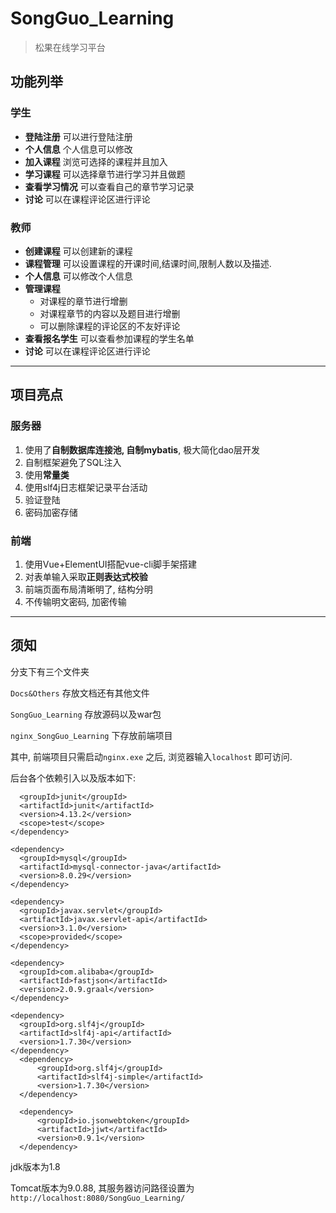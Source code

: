 # SongGuo_Learning

> 松果在线学习平台

## 功能列举

### 学生

- **登陆注册** 可以进行登陆注册
- **个人信息** 个人信息可以修改
- **加入课程** 浏览可选择的课程并且加入
- **学习课程** 可以选择章节进行学习并且做题
- **查看学习情况** 可以查看自己的章节学习记录
- **讨论** 可以在课程评论区进行评论

### 教师

- **创建课程** 可以创建新的课程
- **课程管理** 可以设置课程的开课时间,结课时间,限制人数以及描述.
- **个人信息** 可以修改个人信息
- **管理课程** 
  - 对课程的章节进行增删
  - 对课程章节的内容以及题目进行增删
  - 可以删除课程的评论区的不友好评论
- **查看报名学生** 可以查看参加课程的学生名单
- **讨论** 可以在课程评论区进行评论

---

## 项目亮点

### 服务器

1. 使用了**自制数据库连接池, 自制mybatis**, 极大简化dao层开发
2. 自制框架避免了SQL注入
3. 使用**常量类** 
4. 使用slf4j日志框架记录平台活动
5. 验证登陆
6. 密码加密存储

### 前端

1. 使用Vue+ElementUI搭配vue-cli脚手架搭建
2. 对表单输入采取**正则表达式校验**
3. 前端页面布局清晰明了, 结构分明
4. 不传输明文密码, 加密传输

---

## 须知

分支下有三个文件夹

 `Docs&Others` 存放文档还有其他文件

`SongGuo_Learning` 存放源码以及war包

`nginx_SongGuo_Learning` 下存放前端项目

其中, 前端项目只需启动`nginx.exe` 之后, 浏览器输入`localhost` 即可访问.

后台各个依赖引入以及版本如下:
    <dependency>
<!--      单元测试-->
      <groupId>junit</groupId>
      <artifactId>junit</artifactId>
      <version>4.13.2</version>
      <scope>test</scope>
    </dependency>

<!--    数据库驱动-->
    <dependency>
      <groupId>mysql</groupId>
      <artifactId>mysql-connector-java</artifactId>
      <version>8.0.29</version>
    </dependency>

<!--    base_servlet-->
    <dependency>
      <groupId>javax.servlet</groupId>
      <artifactId>javax.servlet-api</artifactId>
      <version>3.1.0</version>
      <scope>provided</scope>
    </dependency>

<!--    json序列化-->
    <dependency>
      <groupId>com.alibaba</groupId>
      <artifactId>fastjson</artifactId>
      <version>2.0.9.graal</version>
    </dependency>

<!--    日志框架-->
    <dependency>
      <groupId>org.slf4j</groupId>
      <artifactId>slf4j-api</artifactId>
      <version>1.7.30</version>
    </dependency>
      <dependency>
          <groupId>org.slf4j</groupId>
          <artifactId>slf4j-simple</artifactId>
          <version>1.7.30</version>
      </dependency>
<!--      jwt-->
      <dependency>
          <groupId>io.jsonwebtoken</groupId>
          <artifactId>jjwt</artifactId>
          <version>0.9.1</version>
      </dependency>

jdk版本为1.8

Tomcat版本为9.0.88, 其服务器访问路径设置为`http://localhost:8080/SongGuo_Learning/`

